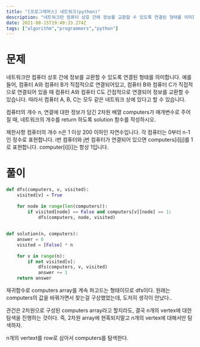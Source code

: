 ```yaml
---
title: "[프로그래머스] 네트워크(python)"
description: "네트워크란 컴퓨터 상호 간에 정보를 교환할 수 있도록 연결된 형태를 의미합니다. 예를 들어, 컴퓨터 A와 컴퓨터 B가 직접적으로 연결되어있고, 컴퓨터 B와 컴퓨터 C가 직접적으로 연결되어 있을 때 컴퓨터 A와 컴퓨터 C도 간접적으로 연결되어 정보를 교환할 수 있습니다."
date: 2021-08-15T19:49:33.274Z
tags: ["algorithm","programmers","python"]
---
```

# 문제

네트워크란 컴퓨터 상호 간에 정보를 교환할 수 있도록 연결된 형태를 의미합니다. 예를 들어, 컴퓨터 A와 컴퓨터 B가 직접적으로 연결되어있고, 컴퓨터 B와 컴퓨터 C가 직접적으로 연결되어 있을 때 컴퓨터 A와 컴퓨터 C도 간접적으로 연결되어 정보를 교환할 수 있습니다. 따라서 컴퓨터 A, B, C는 모두 같은 네트워크 상에 있다고 할 수 있습니다.

컴퓨터의 개수 n, 연결에 대한 정보가 담긴 2차원 배열 computers가 매개변수로 주어질 때, 네트워크의 개수를 return 하도록 solution 함수를 작성하시오.

제한사항
컴퓨터의 개수 n은 1 이상 200 이하인 자연수입니다.
각 컴퓨터는 0부터 n-1인 정수로 표현합니다.
i번 컴퓨터와 j번 컴퓨터가 연결되어 있으면 computers[i][j]를 1로 표현합니다.
computer[i][i]는 항상 1입니다.

# 풀이
```python
def dfs(computers, v, visited):
    visited[v] = True
    
    for node in range(len(computers)):
        if visited[node] == False and computers[v][node] == 1:
            dfs(computers, node, visited)
            
    
def solution(n, computers):
    answer = 0
    visited = [False] * n
    
    for v in range(n):
        if not visited[v]:
            dfs(computers, v, visited)
            answer += 1
    return answer
```
재귀함수로 computers array를 계속 파고드는 형태이므로 dfs이다. 원래는 computers의 값을 바꿔가면서 찾는걸 구상했었는데, 도저히 생각이 안났다..

관건은 2차원으로 구성된 computers array라고 할지라도, 결국 n개의 vertex에 대한 탐색을 진행하는 것이다. 즉, 2차원 array에 현혹되지말고 n개의 vertex에 대해서만 탐색하자.

n개의 vertext를 row로 삼아서 computers를 탐색한다.




			